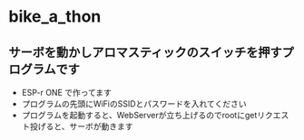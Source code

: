 # bike_a_thon

## サーボを動かしアロマスティックのスイッチを押すプログラムです

- ESP-r ONE で作ってます
- プログラムの先頭にWiFiのSSIDとパスワードを入れてください
- プログラムを起動すると、WebServerが立ち上げるのでrootにgetリクエスト投げると、サーボが動きます

